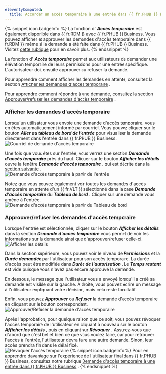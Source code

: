 ```yaml
---
eleventyComputed:
  title: Accorder un accès temporaire à une entrée dans {{ fr.PHUB }} Business
---
```

{% snippet icon.badgeInfo %} 
La fonction d' ***Accès temporaire*** est également disponible dans {{ fr.RDM }} avec {{ fr.PHUB }} Business. Vous pouvez afficher et approuver les demandes d'accès temporaire dans {{ fr.RDM }} même si la demande a été faite dans {{ fr.PHUB }} Business. Visitez [cette rubrique](/fr/rdm/windows/user-interface/content-area/temporary-access-rdm/grant-temporary-access-to-an-entry/) pour en savoir plus. 
{% endsnippet %}
 
La fonction d' ***Accès temporaire*** permet aux utilisateurs de demander une élévation temporaire de leurs permissions pour une entrée spécifique. L'autorisateur doit ensuite approuver ou refuser la demande.  

Pour apprendre comment afficher les demandes en attente, consultez la section [Afficher les demandes d'accès temporaire](#afficher-les-demandes-daccès-temporaire) .  

Pour apprendre comment répondre à une demande, consultez la section [Approuver/refuser les demandes d'accès temporaire](#approuverrefuser-les-demandes-daccès-temporaire) .  

### Afficher les demandes d'accès temporaire 

Lorsqu'un utilisateur vous envoie une demande d'accès temporaire, vous en êtes automatiquement informé par courriel. Vous pouvez cliquer sur le bouton ***Aller au tableau de bord de l'entrée*** pour visualiser la demande directement dans l'entrée dans {{ fr.PHUB }} Business.  
![Courriel de demande d'accès temporaire](https://webdevolutions.azureedge.net/docs/fr/hub/Hub2140.png) 

Une fois que vous êtes sur l'entrée, vous verrez une section ***Demande d'accès temporaire*** près du haut. Cliquer sur le bouton ***Afficher les détails*** ouvre la fenêtre ***Demande d'accès temporaire*** , qui est décrite dans la [section suivante](#approuverrefuser-les-demandes-daccès-temporaire) .  
![Demande d'accès temporaire à partir de l'entrée](https://webdevolutions.azureedge.net/docs/fr/hub/Hub2141.png) 

Notez que vous pouvez également voir toutes les demandes d'accès temporaire en attente d'un {{ fr.VLT }} sélectionné dans la case ***Demande d'accès temporaire*** du ***Tableau de bord*** . Cliquer sur une demande vous amène à l'entrée.  
![Demande d'accès temporaire à partir du Tableau de bord](https://webdevolutions.azureedge.net/docs/fr/hub/Hub2142.png) 

### Approuver/refuser les demandes d'accès temporaire 

Lorsque l'entrée est sélectionnée, cliquer sur le bouton ***Afficher les détails*** dans la section ***Demande d'accès temporaire*** vous permet de voir les informations sur la demande ainsi que d'approuver/refuser celle-ci.  
![Afficher les détails](https://webdevolutions.azureedge.net/docs/fr/hub/Hub2143.png) 

Dans la section supérieure, vous pouvez voir le niveau de ***Permissions*** et la ***Durée demandée*** par l'utilisateur pour son accès temporaire. La durée d'accès peut être modifiée dans ***Durée de l'autorisation*** . Le ***Temps restant*** est vide puisque vous n'avez pas encore approuvé la demande.  

En dessous, le message que l'utilisateur vous a envoyé lorsqu'il a créé sa demande est visible sur la gauche.  À droite, vous pouvez écrire un message à l'utilisateur expliquant votre décision, mais cela reste facultatif.  

Enfin, vous pouvez ***Approuver*** ou ***Refuser*** la demande d'accès temporaire en cliquant sur le bouton correspondant.  
![Approuver/Refuser la demande d'accès temporaire](https://webdevolutions.azureedge.net/docs/fr/hub/Hub2144.png) 

Après l'approbation, pour quelque raison que ce soit, vous pouvez révoquer l'accès temporaire de l'utilisateur en cliquant à nouveau sur le bouton ***Afficher les détails*** , puis en cliquant sur ***Révoquer*** . Assurez-vous que d'abord que c'est bel et bien ce que vous voulez faire, car pour retrouver l'accès à l'entrée, l'utilisateur devra faire une autre demande. Sinon, leur accès prendra fin dans le délai fixé.  
![Révoquer l'accès temporaire](https://webdevolutions.azureedge.net/docs/fr/hub/Hub2145.png) 
{% snippet icon.badgeInfo %} 
Pour en apprendre davantage sur l'expérience de l'utilisateur final dans {{ fr.PHUB }} Business, consultez notre rubrique [Demande d'accès temporaire à une entrée dans {{ fr.PHUB }} Business](/fr/hub/web-interface/hub-overview/temporary-access-hub-business/request-temporary-access-to-an-entry/) . 
{% endsnippet %}
 

